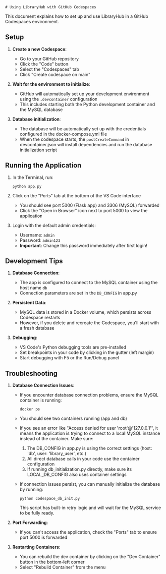     # Using LibraryHub with GitHub Codespaces

This document explains how to set up and use LibraryHub in a GitHub Codespaces environment.

## Setup

1. **Create a new Codespace**:
   - Go to your GitHub repository
   - Click the "Code" button
   - Select the "Codespaces" tab
   - Click "Create codespace on main"

2. **Wait for the environment to initialize**:
   - GitHub will automatically set up your development environment using the `.devcontainer` configuration
   - This includes starting both the Python development container and the MySQL database

3. **Database initialization**:
   - The database will be automatically set up with the credentials configured in the docker-compose.yml file
   - When the codespace starts, the `postCreateCommand` in devcontainer.json will install dependencies and run the database initialization script

## Running the Application

1. In the Terminal, run:
   ```
   python app.py
   ```

2. Click on the "Ports" tab at the bottom of the VS Code interface
   - You should see port 5000 (Flask app) and 3306 (MySQL) forwarded
   - Click the "Open in Browser" icon next to port 5000 to view the application

3. Login with the default admin credentials:
   - Username: `admin`
   - Password: `admin123`
   - **Important**: Change this password immediately after first login!

## Development Tips

1. **Database Connection**:
   - The app is configured to connect to the MySQL container using the host name `db`
   - Connection parameters are set in the `DB_CONFIG` in app.py

2. **Persistent Data**:
   - MySQL data is stored in a Docker volume, which persists across Codespace restarts
   - However, if you delete and recreate the Codespace, you'll start with a fresh database

3. **Debugging**:
   - VS Code's Python debugging tools are pre-installed
   - Set breakpoints in your code by clicking in the gutter (left margin)
   - Start debugging with F5 or the Run/Debug panel

## Troubleshooting

1. **Database Connection Issues**:
   - If you encounter database connection problems, ensure the MySQL container is running:
     ```
     docker ps
     ```
   - You should see two containers running (app and db)
   
   - If you see an error like "Access denied for user 'root'@'127.0.0.1'", it means the application is trying to connect to a local MySQL instance instead of the container. Make sure:
     1. The DB_CONFIG in app.py is using the correct settings (host: 'db', user: 'library_user', etc.)
     2. All direct database calls in your code use the container configuration
     3. If running db_initialization.py directly, make sure its LOCAL_DB_CONFIG also uses container settings
   
   - If connection issues persist, you can manually initialize the database by running:
     ```
     python codespace_db_init.py
     ```
     This script has built-in retry logic and will wait for the MySQL service to be fully ready.

2. **Port Forwarding**:
   - If you can't access the application, check the "Ports" tab to ensure port 5000 is forwarded

3. **Restarting Containers**:
   - You can rebuild the dev container by clicking on the "Dev Container" button in the bottom-left corner
   - Select "Rebuild Container" from the menu 
